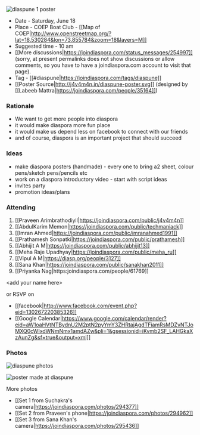 ![diaspune 1 poster](https://joindiaspora.s3.amazonaws.com/uploads/images/scaled_full_0a0ccba222ea4e806225.jpg)

- Date - Saturday, June 18
- Place - COEP Boat Club - [[Map of COEP|http://www.openstreetmap.org/?lat=18.530284&lon=73.855784&zoom=18&layers=M]]
- Suggested time - 10 am
- [[More discussions|https://joindiaspora.com/status_messages/254997]] (sorry, at present permalinks does not show discussions or allow comments, so you have to have a joindiaspora.com account to visit that page).
- Tag - [[#diaspune|https://joindiaspora.com/tags/diaspune]]
- [[Poster Source|http://j4v4m4n.in/diaspune-poster.svg]] (designed by [[Labeeb Mattra|https://joindiaspora.com/people/35164]])

### Rationale

- We want to get more people into diaspora
 - it would make diaspora more fun place
 - it would make us depend less on facebook to connect with our friends
- and of course, diaspora is an important project that should succeed

### Ideas 

- make diaspora posters (handmade) - every one to bring a2 sheet, colour pens/sketch pens/pencils etc
- work on a diaspora introductory video - start with script ideas
- invites party
- promotion ideas/plans

### Attending
 1. [[Praveen Arimbrathodiyil|https://joindiaspora.com/public/j4v4m4n]]   
 1. [[AbdulKarim Memon|https://joindiaspora.com/public/techmaniack]]   
 1. [[Imran Ahmed|https://joindiaspora.com/public/imranahmed1991]]   
 1. [[Prathamesh Sonpatki|https://joindiaspora.com/public/prathamesh]]   
 1. [[Abhijit A M|https://joindiaspora.com/public/abhijit13]]
 1. [[Meha Raje Upadhyay|https://joindiaspora.com/public/meha_ru]]
 1. [[Vipul A M|https://diasp.org/people/3127]]
 1. [[Sana Khan|https://joindiaspora.com/public/sanakhan2011]]
1. [[Priyanka Nag|https:joindiaspora.com/people/61769]]

&lt;add your name here&gt;

or RSVP on 

- [[facebook|http://www.facebook.com/event.php?eid=130267220385326]]
- [[Google Calendar|https://www.google.com/calendar/render?eid=aW1oaHVtNTBydnU2M2ptN2pyYmY3ZHRtajAgdTFiamRsMDZvNTJoMXQ0cWIxdWNmNmx1amdAZw&pli=1&gsessionid=iKvmb2SF_LAHGkaXzAunZg&sf=true&output=xml]]

### Photos

![diaspune photos](https://joindiaspora.s3.amazonaws.com/uploads/images/scaled_full_0f9a490f185bdbf0ca51.jpg)

![poster made at diaspune](https://joindiaspora.s3.amazonaws.com/uploads/images/scaled_full_f5805c4805cb0c40da7a.jpg)

More photos

- [[Set 1 from Suchakra's camera|https://joindiaspora.com/photos/294377]]
- [[Set 2 from Praveen's phone|https://joindiaspora.com/photos/294962]]
- [[Set 3 from Sana Khan's camera|https://joindiaspora.com/photos/295436]]
